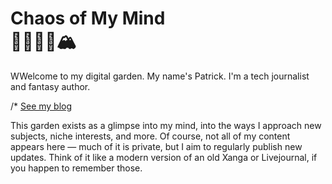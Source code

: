 <div class="hero">
    <h1 class="hero-title">Chaos of My Mind<br/>🧘‍♀️🏄‍♀️🏔️</h1>
    <p class="hero-description">WWelcome to my digital garden. My name's Patrick. I'm a tech journalist and fantasy author.</p>
 /* <a href="/blog" class="hero-button">See my blog</a>
</div>

This garden exists as a glimpse into my mind, into the ways I approach new subjects, niche interests, and more. Of course, not all of my content appears here — much of it is private, but I aim to regularly publish new updates. Think of it like a modern version of an old Xanga or Livejournal, if you happen to remember those. 

